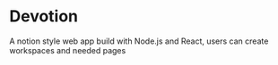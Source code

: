 # Devotion
A notion style web app build with Node.js and React, users can create workspaces and needed pages
